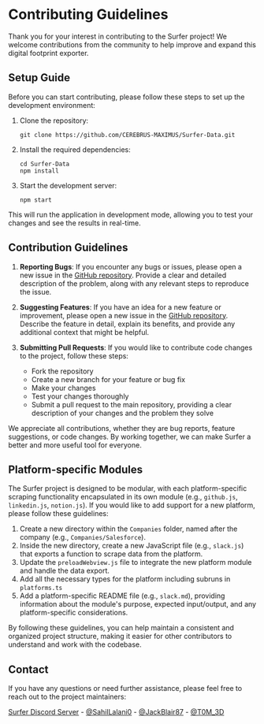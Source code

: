 # Contributing Guidelines

Thank you for your interest in contributing to the Surfer project! We welcome contributions from the community to help improve and expand this digital footprint exporter.

## Setup Guide

Before you can start contributing, please follow these steps to set up the development environment:

1. Clone the repository:
   ```
   git clone https://github.com/CEREBRUS-MAXIMUS/Surfer-Data.git
   ```

2. Install the required dependencies:
   ```
   cd Surfer-Data
   npm install
   ```

3. Start the development server:
   ```
   npm start
   ```

This will run the application in development mode, allowing you to test your changes and see the results in real-time.

## Contribution Guidelines

1. **Reporting Bugs**: If you encounter any bugs or issues, please open a new issue in the [GitHub repository](https://github.com/CEREBRUS-MAXIMUS/Surfer-Data/issues/new?labels=bug&template=bug-report---.md). Provide a clear and detailed description of the problem, along with any relevant steps to reproduce the issue.

2. **Suggesting Features**: If you have an idea for a new feature or improvement, please open a new issue in the [GitHub repository](https://github.com/CEREBRUS-MAXIMUS/Surfer-Data/issues/new?labels=enhancement&template=feature-request---.md). Describe the feature in detail, explain its benefits, and provide any additional context that might be helpful.

3. **Submitting Pull Requests**: If you would like to contribute code changes to the project, follow these steps:
   - Fork the repository
   - Create a new branch for your feature or bug fix
   - Make your changes
   - Test your changes thoroughly
   - Submit a pull request to the main repository, providing a clear description of your changes and the problem they solve

We appreciate all contributions, whether they are bug reports, feature suggestions, or code changes. By working together, we can make Surfer a better and more useful tool for everyone.

## Platform-specific Modules

The Surfer project is designed to be modular, with each platform-specific scraping functionality encapsulated in its own module (e.g., `github.js`, `linkedin.js`, `notion.js`). If you would like to add support for a new platform, please follow these guidelines:

1. Create a new directory within the `Companies` folder, named after the company (e.g., `Companies/Salesforce`).
2. Inside the new directory, create a new JavaScript file (e.g., `slack.js`) that exports a function to scrape data from the platform.
3. Update the `preloadWebview.js` file to integrate the new platform module and handle the data export.
4. Add all the necessary types for the platform including subruns in `platforms.ts`
5. Add a platform-specific README file (e.g., `slack.md`), providing information about the module's purpose, expected input/output, and any platform-specific considerations.

By following these guidelines, you can help maintain a consistent and organized project structure, making it easier for other contributors to understand and work with the codebase.

## Contact
If you have any questions or need further assistance, please feel free to reach out to the project maintainers:

[Surfer Discord Server](https://discord.gg/Tjg7pjcFNP) - [@SahilLalani0](https://x.com/SahilLalani0) - [@JackBlair87](https://x.com/JackBlair87) - [@T0M_3D](https://x.com/T0M_3D)